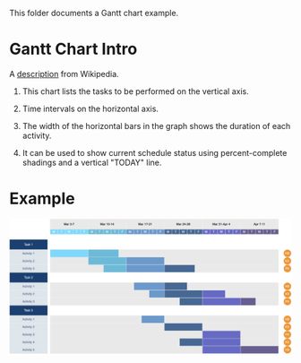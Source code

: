 This folder documents a Gantt chart example.

# Gantt Chart Intro

A [description](https://en.wikipedia.org/wiki/Gantt_chart#Definition) from Wikipedia.

1. This chart lists the tasks to be performed on the vertical axis.

2. Time intervals on the horizontal axis.

3. The width of the horizontal bars in the graph shows the duration of each activity.

4. It can be used to show current schedule status using percent-complete shadings and a vertical "TODAY" line.

# Example

![gantt-chart-01](./gantt-chart-01.drawio.svg)

